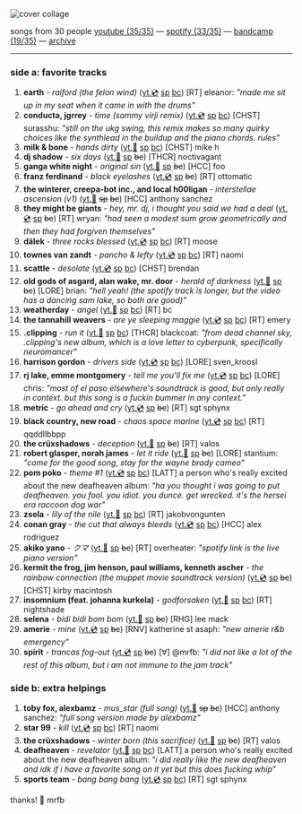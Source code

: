 ![cover collage](./2025-03-28.png)

songs from 30 people
[youtube (35/35)](<https://youtube.com/playlist?list=PLHKkvq2Z_NhieMNkPI9ucjLWWss6-58tm>) — [spotify (33/35)](<https://open.spotify.com/playlist/2tJSvzm6mL5wqPo4ulALqs>) — [bandcamp (19/35)](<https://www.buymusic.club/list/mrfb-2025-03-28-mf127>) — [archive](https://github.com/mrfb/music-friday/)

---

### side a: favorite tracks
1. **earth** - *raiford (the felon wind)* ([yt.💿](https://youtu.be/P_JoGWPn7UQ) [sp](https://open.spotify.com/track/33Lsj7uS17z8DFcUyvAFMf) [bc](https://earthsl.bandcamp.com/track/raiford-the-felon-wind))
[RT] eleanor: *"made me sit up in my seat when it came in with the drums"*
1. **conducta, jgrrey** - *time (sammy virji remix)* ([yt.💿](https://youtu.be/SSLcR-EvYlc) [sp](https://open.spotify.com/track/6ZuOtlyGWrDekq0W1WQ0En) [bc](https://kiwirekords.bandcamp.com/track/conducta-feat-jgrrey-time-sammy-virji-remix))
[CHST] surasshu: *"still on the ukg swing, this remix makes so many quirky choices like the synthlead in the buildup and the piano chords. rules"*
1. **milk & bone** - *hands dirty* ([yt.📼](https://youtu.be/VcM4l9IcoOc) [sp](https://open.spotify.com/track/7HvCU40T9d2kjpdLc4Wpbs) [bc](https://milkandbone.bandcamp.com/track/hands-dirty))
[CHST] mike h
1. **dj shadow** - *six days* ([yt.📼](https://youtu.be/eY-eyZuW_Uk) [sp](https://open.spotify.com/track/525vGLj61tNqCToVJ9cPzp) ~~bc~~)
[THCR] noctivagant
1. **ganga white night** - *original sin* ([yt.📼](https://youtu.be/aWzSzfBg8dU) [sp](https://open.spotify.com/track/3IisnCTXHe6id07IEiqyuP) ~~bc~~)
[HCC] foo
1. **franz ferdinand** - *black eyelashes* ([yt.💿](https://youtu.be/WjxovK8HmNg) [sp](https://open.spotify.com/track/4jTluKc51PMlxfnSDGd5K5) ~~bc~~)
[RT] ottomatic
1. **the winterer, creepa-bot inc., and local h00ligan** - *interstellae ascension (v1)* ([yt.📼](https://youtu.be/SB5DULnAdS4) ~~sp~~ ~~bc~~)
[HCC] anthony sanchez
1. **they might be giants** - *hey, mr. dj, i thought you said we had a deal* ([yt.💿](https://youtu.be/PO2iA9VCBRk) [sp](https://open.spotify.com/track/5XYD2lc03sRkTdGaYPIOlX) ~~bc~~)
[RT] wryan: *"had seen a modest sum grow geometrically and then they had forgiven themselves"*
1. **dälek** - *three rocks blessed* ([yt.💿](https://youtu.be/miito6zLonw) [sp](https://open.spotify.com/track/3tnhPE7KIgYmLFr1RjcnxI) [bc](https://dalek.bandcamp.com/track/three-rocks-blessed))
[RT] moose
1. **townes van zandt** - *pancho & lefty* ([yt.💿](https://youtu.be/cOctHMWoYyc) [sp](https://open.spotify.com/track/42Wb5T7YmdrzVD81cUWWAg) [bc](https://townesvanzandt.bandcamp.com/track/pancho-lefty-3))
[RT] naomi
1. **scattle** - *desolate* ([yt.💿](https://youtu.be/zSMp00UGEVU) [sp](https://open.spotify.com/track/2W5TO3pr8NFAvhYOX4AyXe) [bc](https://scattle.bandcamp.com/track/desolate))
[CHST] brendan
1. **old gods of asgard, alan wake, mr. door** - *herald of darkness* ([yt.📼](https://youtu.be/uxs_HYw_mLk) [sp](https://open.spotify.com/track/4LV8lbywEmp3H6so4yjXRX) ~~bc~~)
[LORE] brian: *"hell yeah! (the spotify track is longer, but the video has a dancing sam lake, so both are good)"*
1. **weatherday** - *angel* ([yt.📼](https://youtu.be/uwpLuTUvFoA) [sp](https://open.spotify.com/track/2RTlcEKqNPoJmLExbKMmqz) [bc](https://weatherornot.bandcamp.com/track/angel))
[RT] bc
1. **the tannahill weavers** - *are ye sleeping maggie* ([yt.💿](https://youtu.be/xYKUu1iX6-0) [sp](https://open.spotify.com/track/3gNYggp7ViSKOeYuEAcZyC) [bc](https://tannahillweavers.bandcamp.com/track/are-ye-sleeping-maggie))
[RT] emery
1. **.clipping** - *run it* ([yt.📼](https://youtu.be/20OY9Clvhw4) [sp](https://open.spotify.com/track/7uelY8F8dflFbR3RieJETi) [bc](https://clppng.bandcamp.com/track/run-it))
[THCR] blackcoat: *"from dead channel sky, .clipping's new album, which is a love letter to cyberpunk, specifically neuromancer"*
1. **harrison gordon** - *drivers side* ([yt.💿](https://youtu.be/FUhEx7YYXWE) [sp](https://open.spotify.com/track/5AEzWciH5ZFFSLb9VJOohH) [bc](https://harrisongordon1.bandcamp.com/track/drivers-side))
[LORE] sven_kroosl
1. **rj lake, emme montgomery** - *tell me you'll fix me* ([yt.💿](https://youtu.be/2qlmluTeSwc) [sp](https://open.spotify.com/track/0rc51A0kJkvK4YkyPZEqbb) [bc](https://spellmynamewithabang.bandcamp.com/track/tell-me-youll-fix-me-ft-emme-montgomery))
[LORE] chris: *"most of el paso elsewhere's soundtrack is good, but only really in context. but this song is a fuckin bummer in any context."*
1. **metric** - *go ahead and cry* ([yt.💿](https://youtu.be/LiSBBJRAMFM) [sp](https://open.spotify.com/track/1aTqKGkGSTMCHSL1u5gTwU) ~~bc~~)
[RT] sgt sphynx
1. **black country, new road** - *chaos space marine* ([yt.💿](https://youtu.be/Jqy6WPSfZSA) [sp](https://open.spotify.com/track/2UEH1NjNHGsoEIr3GKLhNR) [bc](https://blackcountrynewroad.bandcamp.com/track/chaos-space-marine))
[RT] qqddllbbpp
1. **the crüxshadows** - *deception* ([yt.📼](https://youtu.be/qGjK6hKahU8) [sp](https://open.spotify.com/track/0bpvLZBlLfNjLnFtoCKIxV) ~~bc~~)
[RT] valos
1. **robert glasper, norah james** - *let it ride* ([yt.📼](https://youtu.be/ASvHDfMKPZ4) [sp](https://open.spotify.com/track/6PFFOfhu61KGhOEjhdePIS) ~~bc~~)
[LORE] stantium: *"come for the good song, stay for the wayne brady cameo"*
1. **pom poko** - *theme #1* ([yt.💿](https://youtu.be/6rbB6BoF2HE) [sp](https://open.spotify.com/track/6sw5wr9eyIrSoav9IdiXAK) [bc](https://pompoko.bandcamp.com/track/theme-1))
[LATT] a person who's really excited about the new deafheaven album: *"ha you thought i was going to put deafheaven. you fool. you idiot. you dunce. get wrecked. it's the hersei era raccoon dog war"*
1. **zsela** - *lily of the nile* ([yt.📼](https://youtu.be/put-G5bE_UY) [sp](https://open.spotify.com/track/4dBAhSnuZern1YV9uWOSB8) [bc](https://zselaofficial.bandcamp.com/track/lily-of-the-nile))
[RT] jakobvongunten
1. **conan gray** - *the cut that always bleeds* ([yt.💿](https://youtu.be/OuTLKgPyaF0) [sp](https://open.spotify.com/track/7wTqEW5nrMhvyEhEyTnOMd) [bc](https://conangrayband.bandcamp.com/track/the-cut-that-always-bleeds))
[HCC] alex rodriguez
1. **akiko yano** - *クマ* ([yt.👢](https://youtu.be/HmtJWjadqj0) [sp](https://open.spotify.com/track/3L5XnNaW9uYUcrJfF8E7wB) ~~bc~~)
[RT] overheater: *"spotify link is the live piano version"*
1. **kermit the frog, jim henson, paul williams, kenneth ascher** - *the rainbow connection (the muppet movie soundtrack version)* ([yt.💿](https://youtu.be/69PQuw0r3oM) [sp](https://open.spotify.com/track/4Fx3LVYQXplhz70cfoqbgq) ~~bc~~)
[CHST] kirby macintosh
1. **insomnium (feat. johanna kurkela)** - *godforsaken* ([yt.📼](https://youtu.be/jHN5xONEjSA) [sp](https://open.spotify.com/track/6E8YVQC9eCBea36OrEv269) [bc](https://centurymedia.bandcamp.com/track/godforsaken-feat-johanna-kurkela))
[RT] nightshade
1. **selena** - *bidi bidi bom bom* ([yt.📼](https://youtu.be/RKGbjJarMeA) [sp](https://open.spotify.com/track/08rj3keDexxAbhXnRM86ri) ~~bc~~)
[RHG] lee mack
1. **amerie** - *mine* ([yt.💿](https://youtu.be/rklha0RBxP0) [sp](https://open.spotify.com/track/1vZjhrIgcBUD0HlSxaUbRb) ~~bc~~)
[RNV] katherine st asaph: *"new amerie r&b emergency"*
1. **spirit** - *trancas fog-out* ([yt.💿](https://youtu.be/LhYEIO9fNWg) [sp](https://open.spotify.com/track/3p1vZm3K1OyUUuufvxsbJx) ~~bc~~)
[∀] @mrfb: *"i did not like a lot of the rest of this album, but i am not immune to the jam track"*

### side b: extra helpings
1. **toby fox, alexbamz** - *mus_star (full song)* ([yt.🤩](https://youtu.be/iCMr3HgfLHA) ~~sp~~ ~~bc~~)
[HCC] anthony sanchez: *"full song version made by alexbamz"*
1. **star 99** - *kill* ([yt.💿](https://youtu.be/RxMbAePuD1w) [sp](https://open.spotify.com/track/328ZjbpOr7cANqSp1uMXoB) [bc](https://star99.bandcamp.com/track/kill))
[RT] naomi
1. **the crüxshadows** - *winter born (this sacrifice)* ([yt.📼](https://youtu.be/SVNjx4k8mWk) [sp](https://open.spotify.com/track/0eSKf2zVy1qpGIWC0IJxit) ~~bc~~)
[RT] valos
1. **deafheaven** - *revelator* ([yt.📼](https://youtu.be/1fVw2X6G_mk) [sp](https://open.spotify.com/track/3ijp971W1lJOXFjpVDk2zB) [bc](https://deafheavens.bandcamp.com/album/lonely-people-with-power))
[LATT] a person who's really excited about the new deafheaven album: *"i did really like the new deafheaven and idk if i have a favorite song on it yet but this does fucking whip"*
1. **sports team** - *bang bang bang* ([yt.💿](https://youtu.be/1C-FaVziZEs) [sp](https://open.spotify.com/track/6SZiBRJYG3rd3yiU4PDsxZ) [bc](https://sportsteamband.bandcamp.com/track/bang-bang-bang-3))
[RT] sgt sphynx

thanks! 💖 mrfb